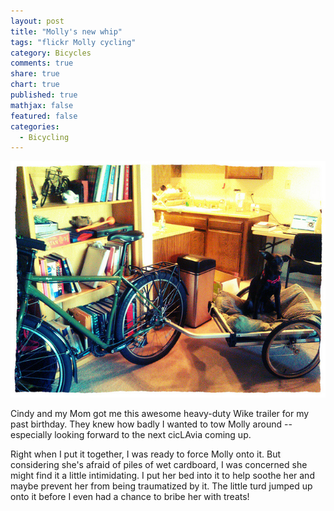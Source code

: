 ```yaml
---
layout: post
title: "Molly's new whip"
tags: "flickr Molly cycling"
category: Bicycles
comments: true
share: true
chart: true
published: true
mathjax: false
featured: false
categories: 
  - Bicycling
---
```


![9713875778_6cd534da31_z.jpg](/images/post/9713875778_6cd534da31_z.jpg)

Cindy and my Mom got me this awesome heavy-duty Wike trailer for my past birthday. They knew how badly I wanted to tow Molly around -- especially looking forward to the next cicLAvia coming up. 

Right when I put it together, I was ready to force Molly onto it. But considering she's afraid of piles of wet cardboard, I was concerned she might find it a little intimidating. I put her bed into it to help soothe her and maybe prevent her from being traumatized by it. The little turd jumped up onto it before I even had a chance to bribe her with treats!